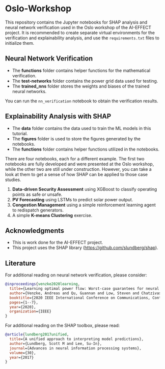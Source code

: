 # Oslo-Workshop

This repository contains the Jupyter notebooks for SHAP analysis and neural network verification used in the Oslo workshop of the AI-EFFECT project. It is recommended to create separate virtual environments for the verification and explainability analysis, and use the `requirements.txt` files to initialize them.

## Neural Network Verification

- The **functions** folder contains helper functions for the mathematical verification.
- The **test-networks** folder contains the power grid data used for testing.
- The **trained_nns** folder stores the weights and biases of the trained neural networks.

You can run the `nn_verification` notebook to obtain the verification results.

## Explainability Analysis with SHAP

- The **data** folder contains the data used to train the ML models in this tutorial.
- The **figures** folder is used to store the figures generated by the notebooks.
- The **functions** folder contains helper functions utilized in the notebooks.

There are four notebooks, each for a different example. The first two notebooks are fully developed and were presented at the Oslo workshop, while the other two are still under construction. However, you can take a look at them to get a sense of how SHAP can be applied to those case studies.

1. **Data-driven Security Assessment** using XGBoost to classify operating points as safe or unsafe.
2. **PV Forecasting** using LSTMs to predict solar power output.
3. **Congestion Management** using a simple reinforcement learning agent to redispatch generators.
4. A simple **K-means Clustering** exercise.


## Acknowledgments

- This is work done for the AI-EFFECT project.
- This project uses the SHAP library (https://github.com/slundberg/shap).

## Literature

For additional reading on neural network verification, please consider:

```bibtex
@inproceedings{venzke2020learning,  
  title={Learning optimal power flow: Worst-case guarantees for neural networks},  
  author={Venzke, Andreas and Qu, Guannan and Low, Steven and Chatzivasileiadis, Spyros},  
  booktitle={2020 IEEE International Conference on Communications, Control, and Computing Technologies for Smart Grids (SmartGridComm)},  
  pages={1--7},  
  year={2020},  
  organization={IEEE}  
}
```

For additional reading on the SHAP toolbox, please read:

```bibtex
@article{lundberg2017unified,
  title={A unified approach to interpreting model predictions},
  author={Lundberg, Scott M and Lee, Su-In},
  journal={Advances in neural information processing systems},
  volume={30},
  year={2017}
}
```